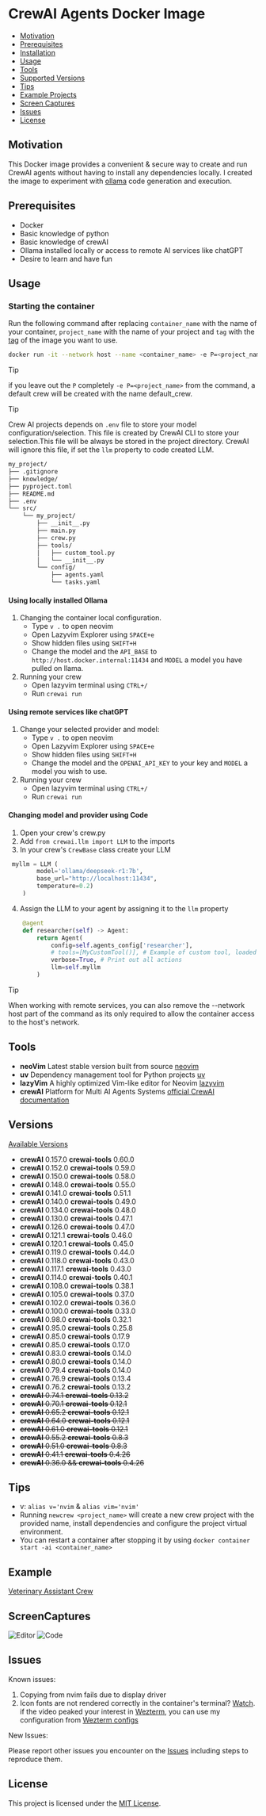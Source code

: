 # CrewAI Agents Docker Image

- [Motivation](#motivation)
- [Prerequisites](#prerequisites)
- [Installation](#installation)
- [Usage](#usage)
- [Tools](#tools)
- [Supported Versions](#versions)
- [Tips](#tips)
- [Example Projects](#examples)
- [Screen Captures](#screencaptures)
- [Issues](#issues)
- [License](#license)

## Motivation

This Docker image provides a convenient & secure way to create and run CrewAI agents without having to install any dependencies locally. I created the image to experiment with [ollama](https://ollama.com/) code generation and execution.

## Prerequisites

- Docker
- Basic knowledge of python
- Basic knowledge of crewAI
- Ollama installed locally or access to remote AI services like chatGPT
- Desire to learn and have fun

## Usage

### Starting the container

 Run the following command after replacing `container_name` with the name of your container, `project_name` with the name of your project and `tag` with the [tag](https://hub.docker.com/r/sageil/crewai/tags) of the image you want to use.

```bash
docker run -it --network host --name <container_name> -e P=<project_name> sageil/crewai:<tag> bash
```

> [!TIP]
> if you leave out the `P` completely `-e P=<project_name>` from the command, a default crew will be created with the name default_crew.

> [!TIP]
> Crew AI projects depends on `.env` file to store your model configuration/selection. This file is created by CrewAI CLI to store your selection.This file will be always be stored in the project directory. CrewAI will ignore this file, if set the `llm` property to code created LLM.

```bash
my_project/
├── .gitignore
├── knowledge/
├── pyproject.toml
├── README.md
├── .env
└── src/
    └── my_project/
        ├── __init__.py
        ├── main.py
        ├── crew.py
        ├── tools/
        │   ├── custom_tool.py
        │   └── __init__.py
        └── config/
            ├── agents.yaml
            └── tasks.yaml
```

#### Using locally installed Ollama

1. Changing the container local configuration.
    - Type `v .` to open neovim
    - Open Lazyvim Explorer using `SPACE+e`
    - Show hidden files using `SHIFT+H`
    - Change the model and the `API_BASE` to `http://host.docker.internal:11434` and `MODEL` a model you have pulled on llama.
2. Running your crew
    - Open lazyvim terminal using `CTRL+/`
    - Run `crewai run`

#### Using remote services like chatGPT

1. Change your selected provider and model:
    - Type `v .` to open neovim
    - Open Lazyvim Explorer using `SPACE+e`
    - Show hidden files using `SHIFT+H`
    - Change the model and the `OPENAI_API_KEY` to your key and `MODEL` a model you wish to use.
2. Running your crew
    - Open lazyvim terminal using `CTRL+/`
    - Run `crewai run`

#### Changing model and provider using Code

1. Open your crew's crew.py
2. Add `from crewai.llm import LLM` to the imports
3. In your crew's `CrewBase` class create your LLM

```python
 myllm = LLM (
        model='ollama/deepseek-r1:7b',
        base_url="http://localhost:11434",
        temperature=0.2)
    )
```

4. Assign the LLM to your agent by assigning it to the `llm` property

```python
    @agent
    def researcher(self) -> Agent:
        return Agent(
            config=self.agents_config['researcher'],
            # tools=[MyCustomTool()], # Example of custom tool, loaded on the beginning of file
            verbose=True, # Print out all actions
            llm=self.myllm
        )

```

> [!TIP]
> When working with remote services, you can also remove the --network host part of the command as its only required to allow
> the container access to the host's network.

## Tools

- **neoVim** Latest stable version built from source [neovim](https://github.com/neovim/neovim)
- **uv** Dependency management tool for Python projects [uv](https://github.com/astral-sh/uv/)
- **lazyVim** A highly optimized Vim-like editor for Neovim [lazyvim](https://www.lazyvim.org/)
- **crewAI** Platform for Multi AI Agents Systems [official CrewAI documentation](https://docs.crewai.com/)

## Versions

[Available Versions](https://hub.docker.com/r/sageil/crewai/tags)

- **crewAI** 0.157.0 **crewai-tools** 0.60.0
- **crewAI** 0.152.0 **crewai-tools** 0.59.0
- **crewAI** 0.150.0 **crewai-tools** 0.58.0
- **crewAI** 0.148.0 **crewai-tools** 0.55.0
- **crewAI** 0.141.0 **crewai-tools** 0.51.1
- **crewAI** 0.140.0 **crewai-tools** 0.49.0
- **crewAI** 0.134.0 **crewai-tools** 0.48.0
- **crewAI** 0.130.0 **crewai-tools** 0.47.1
- **crewAI** 0.126.0 **crewai-tools** 0.47.0
- **crewAI** 0.121.1 **crewai-tools** 0.46.0
- **crewAI** 0.120.1 **crewai-tools** 0.45.0
- **crewAI** 0.119.0 **crewai-tools** 0.44.0
- **crewAI** 0.118.0 **crewai-tools** 0.43.0
- **crewAI** 0.117.1 **crewai-tools** 0.43.0
- **crewAI** 0.114.0 **crewai-tools** 0.40.1
- **crewAI** 0.108.0 **crewai-tools** 0.38.1
- **crewAI** 0.105.0 **crewai-tools** 0.37.0
- **crewAI** 0.102.0 **crewai-tools** 0.36.0
- **crewAI** 0.100.0 **crewai-tools** 0.33.0
- **crewAI** 0.98.0 **crewai-tools** 0.32.1
- **crewAI** 0.95.0 **crewai-tools** 0.25.8
- **crewAI** 0.85.0 **crewai-tools** 0.17.9
- **crewAI** 0.85.0 **crewai-tools** 0.17.0
- **crewAI** 0.83.0 **crewai-tools** 0.14.0
- **crewAI** 0.80.0 **crewai-tools** 0.14.0
- **crewAI** 0.79.4 **crewai-tools** 0.14.0
- **crewAI** 0.76.9 **crewai-tools** 0.13.4
- **crewAI** 0.76.2 **crewai-tools** 0.13.2
- ~~**crewAI** 0.74.1 **crewai-tools** 0.13.2~~
- ~~**crewAI** 0.70.1 **crewai-tools** 0.12.1~~
- ~~**crewAI** 0.65.2 **crewai-tools** 0.12.1~~
- ~~**crewAI** 0.64.0 **crewai-tools** 0.12.1~~
- ~~**crewAI** 0.61.0 **crewai-tools** 0.12.1~~
- ~~**crewAI** 0.55.2 **crewai-tools** 0.8.3~~
- ~~**crewAI** 0.51.0 **crewai-tools** 0.8.3~~
- ~~**crewAI** 0.41.1 **crewai-tools** 0.4.26~~
- ~~**crewAI** 0.36.0 && **crewai-tools** 0.4.26~~

## Tips

- v: `alias v='nvim` & `alias vim='nvim'`
- Running `newcrew <project_name>` will create a new crew project with the provided name, install dependencies and configure the project virtual environment.
- You can restart a container after stopping it by using `docker container start -ai <container_name>`

## Example

[Veterinary Assistant Crew](https://github.com/sageil/veterinary_assistant)

## ScreenCaptures

![Editor](assets/nvim-main.png)
![Code](assets/code-action.png)

## Issues

Known issues:

1. Copying from nvim fails due to display driver
2. Icon fonts are not rendered correctly in the container's terminal? [Watch](https://www.youtube.com/watch?v=mQdB_kHyZn8). if the video peaked your interest in [Wezterm](https://wezfurlong.org/wezterm/index.html), you can use my configuration from [Wezterm configs](https://github.com/sageil/wezterm)

New Issues:

Please report other issues you encounter on the [Issues](https://github.com/sageil/crewai-docker-image/issues) including steps to reproduce them.

## License

This project is licensed under the [MIT License](https://github.com/sageil/crewai-docker-image/blob/main/LICENSE.md).
